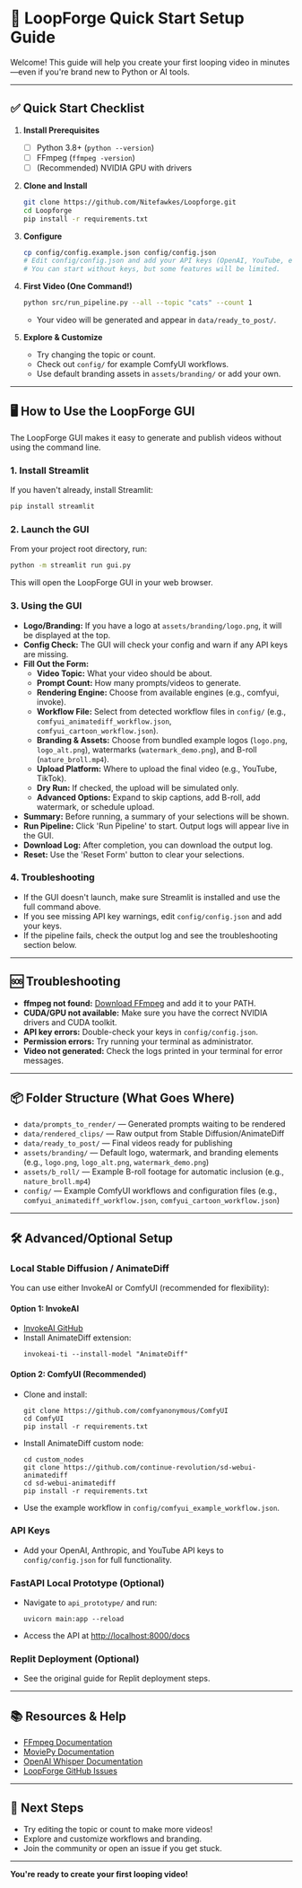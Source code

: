 # 🚀 LoopForge Quick Start Setup Guide

Welcome! This guide will help you create your first looping video in minutes—even if you're brand new to Python or AI tools.

---

## ✅ Quick Start Checklist

1. **Install Prerequisites**
   - [ ] Python 3.8+ (`python --version`)
   - [ ] FFmpeg (`ffmpeg -version`)
   - [ ] (Recommended) NVIDIA GPU with drivers

2. **Clone and Install**
   ```bash
   git clone https://github.com/Nitefawkes/Loopforge.git
   cd Loopforge
   pip install -r requirements.txt
   ```

3. **Configure**
   ```bash
   cp config/config.example.json config/config.json
   # Edit config/config.json and add your API keys (OpenAI, YouTube, etc.)
   # You can start without keys, but some features will be limited.
   ```

4. **First Video (One Command!)**
   ```bash
   python src/run_pipeline.py --all --topic "cats" --count 1
   ```
   - Your video will be generated and appear in `data/ready_to_post/`.

5. **Explore & Customize**
   - Try changing the topic or count.
   - Check out `config/` for example ComfyUI workflows.
   - Use default branding assets in `assets/branding/` or add your own.

---

## 🖥️ How to Use the LoopForge GUI

The LoopForge GUI makes it easy to generate and publish videos without using the command line.

### 1. **Install Streamlit**
If you haven't already, install Streamlit:
```bash
pip install streamlit
```

### 2. **Launch the GUI**
From your project root directory, run:
```bash
python -m streamlit run gui.py
```
This will open the LoopForge GUI in your web browser.

### 3. **Using the GUI**
- **Logo/Branding:** If you have a logo at `assets/branding/logo.png`, it will be displayed at the top.
- **Config Check:** The GUI will check your config and warn if any API keys are missing.
- **Fill Out the Form:**
  - **Video Topic:** What your video should be about.
  - **Prompt Count:** How many prompts/videos to generate.
  - **Rendering Engine:** Choose from available engines (e.g., comfyui, invoke).
  - **Workflow File:** Select from detected workflow files in `config/` (e.g., `comfyui_animatediff_workflow.json`, `comfyui_cartoon_workflow.json`).
  - **Branding & Assets:** Choose from bundled example logos (`logo.png`, `logo_alt.png`), watermarks (`watermark_demo.png`), and B-roll (`nature_broll.mp4`).
  - **Upload Platform:** Where to upload the final video (e.g., YouTube, TikTok).
  - **Dry Run:** If checked, the upload will be simulated only.
  - **Advanced Options:** Expand to skip captions, add B-roll, add watermark, or schedule upload.
- **Summary:** Before running, a summary of your selections will be shown.
- **Run Pipeline:** Click 'Run Pipeline' to start. Output logs will appear live in the GUI.
- **Download Log:** After completion, you can download the output log.
- **Reset:** Use the 'Reset Form' button to clear your selections.

### 4. **Troubleshooting**
- If the GUI doesn't launch, make sure Streamlit is installed and use the full command above.
- If you see missing API key warnings, edit `config/config.json` and add your keys.
- If the pipeline fails, check the output log and see the troubleshooting section below.

---

## 🆘 Troubleshooting

- **ffmpeg not found:** [Download FFmpeg](https://ffmpeg.org/download.html) and add it to your PATH.
- **CUDA/GPU not available:** Make sure you have the correct NVIDIA drivers and CUDA toolkit.
- **API key errors:** Double-check your keys in `config/config.json`.
- **Permission errors:** Try running your terminal as administrator.
- **Video not generated:** Check the logs printed in your terminal for error messages.

---

## 📦 Folder Structure (What Goes Where)

- `data/prompts_to_render/` — Generated prompts waiting to be rendered
- `data/rendered_clips/` — Raw output from Stable Diffusion/AnimateDiff
- `data/ready_to_post/` — Final videos ready for publishing
- `assets/branding/` — Default logo, watermark, and branding elements (e.g., `logo.png`, `logo_alt.png`, `watermark_demo.png`)
- `assets/b_roll/` — Example B-roll footage for automatic inclusion (e.g., `nature_broll.mp4`)
- `config/` — Example ComfyUI workflows and configuration files (e.g., `comfyui_animatediff_workflow.json`, `comfyui_cartoon_workflow.json`)

---

## 🛠️ Advanced/Optional Setup

### Local Stable Diffusion / AnimateDiff

You can use either InvokeAI or ComfyUI (recommended for flexibility):

#### Option 1: InvokeAI
- [InvokeAI GitHub](https://github.com/invoke-ai/InvokeAI)
- Install AnimateDiff extension:
  ```
  invokeai-ti --install-model "AnimateDiff"
  ```

#### Option 2: ComfyUI (Recommended)
- Clone and install:
  ```
  git clone https://github.com/comfyanonymous/ComfyUI
  cd ComfyUI
  pip install -r requirements.txt
  ```
- Install AnimateDiff custom node:
  ```
  cd custom_nodes
  git clone https://github.com/continue-revolution/sd-webui-animatediff
  cd sd-webui-animatediff
  pip install -r requirements.txt
  ```
- Use the example workflow in `config/comfyui_example_workflow.json`.

### API Keys
- Add your OpenAI, Anthropic, and YouTube API keys to `config/config.json` for full functionality.

### FastAPI Local Prototype (Optional)
- Navigate to `api_prototype/` and run:
  ```
  uvicorn main:app --reload
  ```
- Access the API at [http://localhost:8000/docs](http://localhost:8000/docs)

### Replit Deployment (Optional)
- See the original guide for Replit deployment steps.

---

## 📚 Resources & Help
- [FFmpeg Documentation](https://ffmpeg.org/documentation.html)
- [MoviePy Documentation](https://zulko.github.io/moviepy/)
- [OpenAI Whisper Documentation](https://github.com/openai/whisper)
- [LoopForge GitHub Issues](https://github.com/Nitefawkes/Loopforge/issues)

---

## 🎉 Next Steps
- Try editing the topic or count to make more videos!
- Explore and customize workflows and branding.
- Join the community or open an issue if you get stuck.

---

**You're ready to create your first looping video!**
